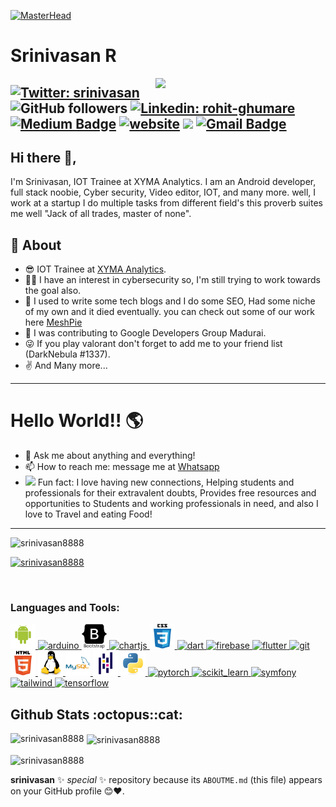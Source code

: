 [![MasterHead](https://3.bp.blogspot.com/-dB6ndKqIAuI/XdWeOASO5AI/AAAAAAAANZA/MSbT9mh6bukxkI-tqnu_GARIZZV5WNVhQCLcBGAsYHQ/s1600/image1.gif)](https://srinivasanr.me)
# Srinivasan R

<img align="right" src="https://media.giphy.com/media/Y4bzv6DYbYzy8jDnoW/giphy.gif" width='272'/>

[![Twitter: srinivasan](https://img.shields.io/twitter/follow/srinivasan?style=social)](https://twitter.com/rsrinivasan_)
![GitHub followers](https://img.shields.io/github/followers/Srinivasan8888?label=Follow&style=social)
[![Linkedin: rohit-ghumare](https://img.shields.io/badge/-srinivasan-blue?style=flat-square&logo=Linkedin&logoColor=white&link=https://www.linkedin.com/in/rohit-ghumare/)](https://www.linkedin.com/in/srinivasanr8/) 
[![Medium Badge](https://img.shields.io/badge/-@srinivasanabarnathlingam08-03a57a?style=social&labelColor=black&logo=Medium&link=https://medium.com/@srinivasanabarnathlingam08/)](https://medium.com/@srinivasanabarnathlingam08/) 
[![website](https://img.shields.io/badge/Website-46a2f1.svg?&style=flat-square&logo=Google-Chrome&logoColor=white&link=https://www.srinivasanr.me)](https://www.srinivasanr.me/)
![](https://visitor-badge.glitch.me/badge?page_id=Srinivasan8888.Srinivasan8888)
[![Gmail Badge](https://img.shields.io/badge/-GMail-c14438?style=social&logo=Gmail&logoColor=red&link=mailto:srinivasanabarnathlingam08@gmail.com)](mailto:srinivasanabarnathlingam08@gmail.com)
---
## Hi there :wave:,           
I'm Srinivasan, IOT Trainee at XYMA Analytics. I am an Android developer, full stack noobie, Cyber security, Video editor, IOT, and many more. well, I work at a startup I do multiple tasks from different field's this proverb suites me well "Jack of all trades, master of none".

## :monocle_face:	 About
- :sunglasses: IOT Trainee at [XYMA Analytics](https://https://xyma.in/).
- :surfing_man: I have an interest in cybersecurity so, I'm still trying to work towards the goal also.
- :cowboy_hat_face: I used to write some tech blogs and I do some SEO, Had some niche of my own and it died eventually. you can check out some of our work here [MeshPie](https://meshpie.com/author/srinivasan/)
- :seedling: I was contributing to Google Developers Group Madurai.
- :stuck_out_tongue_winking_eye: If you play valorant don't forget to add me to your friend list (DarkNebula #1337).
- :v: And Many more...
---
# Hello World!! 🌎
- 💬 Ask me about anything and everything! 
- 📫 How to reach me: message me at [Whatsapp](https://wa.me/+917708109230)
- <img src="https://media.giphy.com/media/LnQjpWaON8nhr21vNW/giphy.gif" width="60"> Fun fact: I love having new connections, Helping students and professionals for their extravalent doubts, Provides free resources and opportunities to Students and working professionals in need, and also I love to Travel and eating Food! 
<!-- - 💬 Ping Me about #Cloud, #DevOps, #MLOps, #Deep Learning, #Machine Learning, #Data Science, #Computer Vision, #Profile Building #CampusOps and anything you like... I'll try my best to help you.😊❤ -->
---

<p align="left"> <img src="https://komarev.com/ghpvc/?username=srinivasan8888&label=Profile%20views&color=0e75b6&style=flat" alt="srinivasan8888" /> </p>

<p align="left"> <a href="https://github.com/ryo-ma/github-profile-trophy"><div></div><img src="https://github-profile-trophy.vercel.app/?username=srinivasan8888" alt="srinivasan8888" /></a> </p>

<p align="left"> <a href="https://twitter.com/" target="blank"><img src="https://img.shields.io/twitter/follow/?logo=twitter&style=for-the-badge" alt="" /></a> </p>

<h3 align="left">Languages and Tools:</h3>
<p align="left"> <a href="https://developer.android.com" target="_blank" rel="noreferrer"> <img src="https://raw.githubusercontent.com/devicons/devicon/master/icons/android/android-original-wordmark.svg" alt="android" width="40" height="40"/> </a> <a href="https://www.arduino.cc/" target="_blank" rel="noreferrer"> <img src="https://cdn.worldvectorlogo.com/logos/arduino-1.svg" alt="arduino" width="40" height="40"/> </a> <a href="https://getbootstrap.com" target="_blank" rel="noreferrer"> <img src="https://raw.githubusercontent.com/devicons/devicon/master/icons/bootstrap/bootstrap-plain-wordmark.svg" alt="bootstrap" width="40" height="40"/> </a> <a href="https://www.chartjs.org" target="_blank" rel="noreferrer"> <img src="https://www.chartjs.org/media/logo-title.svg" alt="chartjs" width="40" height="40"/> </a> <a href="https://www.w3schools.com/css/" target="_blank" rel="noreferrer"> <img src="https://raw.githubusercontent.com/devicons/devicon/master/icons/css3/css3-original-wordmark.svg" alt="css3" width="40" height="40"/> </a> <a href="https://dart.dev" target="_blank" rel="noreferrer"> <img src="https://www.vectorlogo.zone/logos/dartlang/dartlang-icon.svg" alt="dart" width="40" height="40"/> </a> <a href="https://firebase.google.com/" target="_blank" rel="noreferrer"> <img src="https://www.vectorlogo.zone/logos/firebase/firebase-icon.svg" alt="firebase" width="40" height="40"/> </a> <a href="https://flutter.dev" target="_blank" rel="noreferrer"> <img src="https://www.vectorlogo.zone/logos/flutterio/flutterio-icon.svg" alt="flutter" width="40" height="40"/> </a> <a href="https://git-scm.com/" target="_blank" rel="noreferrer"> <img src="https://www.vectorlogo.zone/logos/git-scm/git-scm-icon.svg" alt="git" width="40" height="40"/> </a> <a href="https://www.w3.org/html/" target="_blank" rel="noreferrer"> <img src="https://raw.githubusercontent.com/devicons/devicon/master/icons/html5/html5-original-wordmark.svg" alt="html5" width="40" height="40"/> </a> <a href="https://www.linux.org/" target="_blank" rel="noreferrer"> <img src="https://raw.githubusercontent.com/devicons/devicon/master/icons/linux/linux-original.svg" alt="linux" width="40" height="40"/> </a> <a href="https://www.mysql.com/" target="_blank" rel="noreferrer"> <img src="https://raw.githubusercontent.com/devicons/devicon/master/icons/mysql/mysql-original-wordmark.svg" alt="mysql" width="40" height="40"/> </a> <a href="https://pandas.pydata.org/" target="_blank" rel="noreferrer"> <img src="https://raw.githubusercontent.com/devicons/devicon/2ae2a900d2f041da66e950e4d48052658d850630/icons/pandas/pandas-original.svg" alt="pandas" width="40" height="40"/> </a> <a href="https://www.python.org" target="_blank" rel="noreferrer"> <img src="https://raw.githubusercontent.com/devicons/devicon/master/icons/python/python-original.svg" alt="python" width="40" height="40"/> </a> <a href="https://pytorch.org/" target="_blank" rel="noreferrer"> <img src="https://www.vectorlogo.zone/logos/pytorch/pytorch-icon.svg" alt="pytorch" width="40" height="40"/> </a> <a href="https://scikit-learn.org/" target="_blank" rel="noreferrer"> <img src="https://upload.wikimedia.org/wikipedia/commons/0/05/Scikit_learn_logo_small.svg" alt="scikit_learn" width="40" height="40"/> </a> <a href="https://symfony.com" target="_blank" rel="noreferrer"> <img src="https://symfony.com/logos/symfony_black_03.svg" alt="symfony" width="40" height="40"/> </a> <a href="https://tailwindcss.com/" target="_blank" rel="noreferrer"> <img src="https://www.vectorlogo.zone/logos/tailwindcss/tailwindcss-icon.svg" alt="tailwind" width="40" height="40"/> </a> <a href="https://www.tensorflow.org" target="_blank" rel="noreferrer"> <img src="https://www.vectorlogo.zone/logos/tensorflow/tensorflow-icon.svg" alt="tensorflow" width="40" height="40"/> </a> </p>

<h2>Github Stats :octopus::cat:</h2>

<p><img align="left" src="https://github-readme-stats.vercel.app/api/top-langs?username=srinivasan8888&show_icons=true&locale=en&layout=compact&theme=dark" alt="srinivasan8888" /></p>

<p>&nbsp;<img align="center" src="https://github-readme-stats.vercel.app/api?username=srinivasan8888&show_icons=true&locale=en&count_private=true&theme=dark" alt="srinivasan8888" /></p>

<p><img align="center" src="https://github-readme-streak-stats.herokuapp.com/?user=srinivasan8888&theme=dark" alt="srinivasan8888" /></p>

**srinivasan** ✨ _special_ ✨ repository because its `ABOUTME.md` (this file) appears on your GitHub profile 😊❤.
